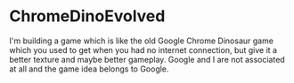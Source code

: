 # ChromeDinoEvolved
I'm building a game which is like the old Google Chrome Dinosaur game which you used to get when you had no internet connection, but give it a better texture and maybe better gameplay. Google and I are not associated at all and the game idea belongs to Google.
